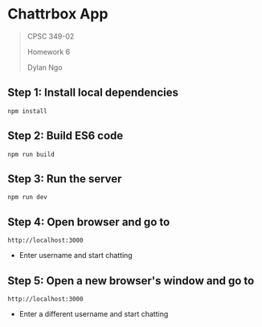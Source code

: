 # Chattrbox App
>CPSC 349-02
>
>Homework 6
>
>Dylan Ngo

## Step 1: Install local dependencies

```
npm install
```

## Step 2: Build ES6 code

```
npm run build
```

## Step 3: Run the server

```
npm run dev
```

## Step 4: Open browser and go to  

  `http://localhost:3000`

* Enter username and start chatting

## Step 5: Open a new browser's window and go to

  `http://localhost:3000`

* Enter a different username and start chatting